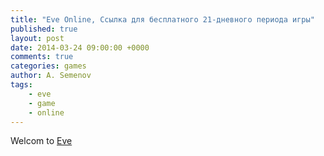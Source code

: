 ```yaml
---
title: "Eve Online, Ссылка для бесплатного 21-дневного периода игры"
published: true
layout: post
date: 2014-03-24 09:00:00 +0000
comments: true
categories: games
author: A. Semenov
tags: 
    - eve
    - game
    - online
---
```


Welcom to [Eve][link01]

[link01]: https://secure.eveonline.com/trial/?invc=cab24469-75f8-4dd7-8ce8-747d63fabbc4&action=buddy


